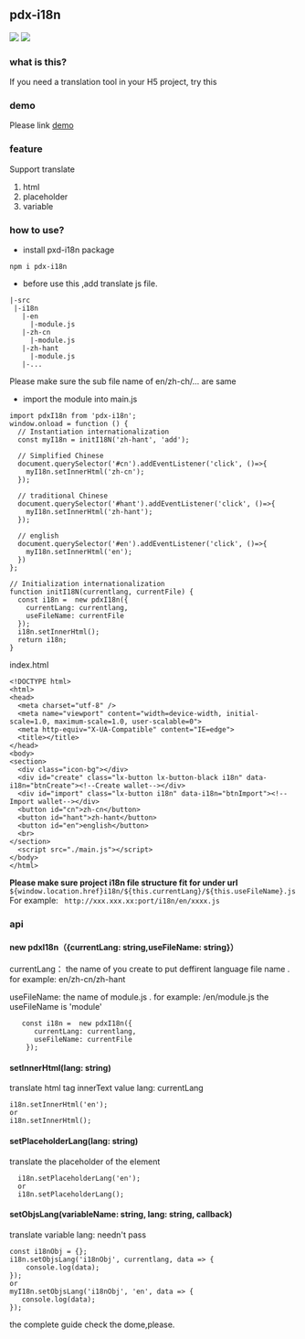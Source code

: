 ## pdx-i18n
![](https://img.shields.io/github/package-json/v/Tinalst/pdx-i18n.svg)
![](https://img.shields.io/bundlephobia/minzip/pdx-i18n.svg)
### what is this?
  If you need a translation tool in your H5 project, try this

### demo 
Please link [demo](https://github.com/Tinalst/learn-webpack4.x/tree/master/dynamic-import)

### feature
Support translate
  1. html
  2. placeholder
  3. variable
  
### how to use?
 + install pxd-i18n package
 ```
 npm i pdx-i18n
 ```
 + before use this ,add translate js file. 
 ```
|-src
  |-i18n
    |-en
      |-module.js
    |-zh-cn
      |-module.js
    |-zh-hant
      |-module.js
    |-...
```
Please make sure the sub file name of en/zh-ch/... are same
  +  import the module into main.js
  ```
  import pdxI18n from 'pdx-i18n';
  window.onload = function () {
    // Instantiation internationalization
    const myI18n = initI18N('zh-hant', 'add');
  
    // Simplified Chinese
    document.querySelector('#cn').addEventListener('click', ()=>{
      myI18n.setInnerHtml('zh-cn');
    });
  
    // traditional Chinese
    document.querySelector('#hant').addEventListener('click', ()=>{
      myI18n.setInnerHtml('zh-hant');
    });
  
    // english
    document.querySelector('#en').addEventListener('click', ()=>{
      myI18n.setInnerHtml('en');
    })
  };
  
  // Initialization internationalization
  function initI18N(currentlang, currentFile) {
    const i18n =  new pdxI18n({
      currentLang: currentlang,
      useFileName: currentFile
    });
    i18n.setInnerHtml();
    return i18n;
  }

```

index.html
```
<!DOCTYPE html>
<html>
<head>
  <meta charset="utf-8" />
  <meta name="viewport" content="width=device-width, initial-scale=1.0, maximum-scale=1.0, user-scalable=0">
  <meta http-equiv="X-UA-Compatible" content="IE=edge">
  <title></title>
</head>
<body>
<section>
  <div class="icon-bg"></div>
  <div id="create" class="lx-button lx-button-black i18n" data-i18n="btnCreate"><!--Create wallet--></div>
  <div id="import" class="lx-button i18n" data-i18n="btnImport"><!--Import wallet--></div>
  <button id="cn">zh-cn</button>
  <button id="hant">zh-hant</button>
  <button id="en">english</button>
  <br>
</section>
  <script src="./main.js"></script>
</body>
</html>

```

**Please make sure project i18n file structure fit for under url**
`${window.location.href}i18n/${this.currentLang}/${this.useFileName}.js`
For example:
` http://xxx.xxx.xx:port/i18n/en/xxxx.js`

### api
#### new pdxI18n（{currentLang: string,useFileName: string}）
currentLang： the name of you create to put deffirent language file name .
              for example: en/zh-cn/zh-hant
              
useFileName: the name of module.js .
              for example: /en/module.js
              the useFileName is 'module'
```
   const i18n =  new pdxI18n({
      currentLang: currentlang,
      useFileName: currentFile
    });
```
#### setInnerHtml(lang: string)
  translate html tag innerText value 
  lang: currentLang
```
i18n.setInnerHtml('en');
or
i18n.setInnerHtml();
```
#### setPlaceholderLang(lang: string)
  translate the placeholder of the element
```
  i18n.setPlaceholderLang('en');
  or
  i18n.setPlaceholderLang();
```
  
#### setObjsLang(variableName: string, lang: string, callback)
  translate variable
  lang: needn't pass
```
const i18nObj = {};
i18n.setObjsLang('i18nObj', currentlang, data => {
    console.log(data);
});
or
myI18n.setObjsLang('i18nObj', 'en', data => {
   console.log(data);
});
```

the complete guide check the dome,please. 
